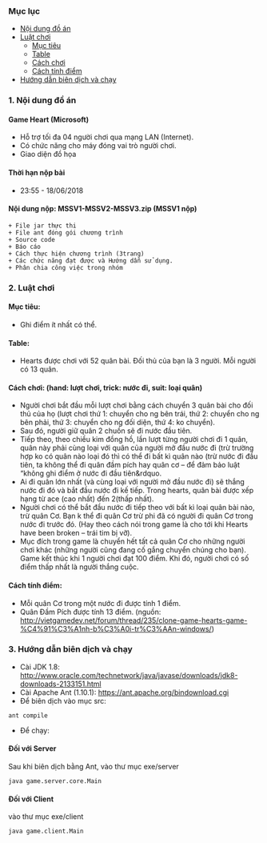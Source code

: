 ### Mục lục
* [Nội dung đồ án](#content)
* [Luật chơi](#rule)
  * [Mục tiêu](#content/goal)
  * [Table](#content/table)
  * [Cách chơi](#content/howtoplay)
  * [Cách tính điểm](#content/score)
* [Hướng dẫn biên dịch và chạy](#build)
 
<a name="content"></a>
### 1. Nội dung đồ án
  #### Game Heart (Microsoft)
  + Hỗ trợ tối đa 04 người chơi qua mạng LAN (Internet).
  + Có chức năng cho máy đóng vai trò người chơi.
  + Giao diện đồ họa
  #### Thời hạn nộp bài
  + 23:55 - 18/06/2018
  #### Nội dung nộp: MSSV1-MSSV2-MSSV3.zip (MSSV1 nộp)
	+ File jar thực thi
	+ File ant đóng gói chương trình
	+ Source code
	+ Báo cáo
    + Cách thực hiện chương trình (3trang)
    + Các chức năng đạt được và Hướng dẫn sử dụng.
    + Phân chia công việc trong nhóm
<a name="rule"></a>
### 2. Luật chơi
<a name="content/goal"></a>
#### Mục tiêu:
- Ghi điểm ít nhất có thể.
<a name="content/table"></a>
#### Table:
- Hearts được chơi với 52 quân bài. Đối thủ của bạn là 3 người. Mỗi người có 13 quân.
<a name="content/howtoplay"></a>
#### Cách chơi: (hand: lượt chơi, trick: nước đi, suit: loại quân)
- Người chơi bắt đầu mỗi lượt chơi bằng cách chuyển 3 quân bài cho đối thủ của họ (lượt chơi thứ 1: chuyển cho ng bên trái, thứ 2: chuyển cho ng bên phải, thứ 3: chuyển cho ng đối diện, thứ 4: ko chuyển).
- Sau đó, người giữ quân 2 chuồn sẽ đi nước đầu tiên.
- Tiếp theo, theo chiều kim đồng hồ, lần lượt từng người chơi đi 1 quân, quân này phải cùng loại với quân của người mở đầu nước đi (trừ trường hợp ko có quân nào loại đó thì có thể đi bất kì quân nào (trừ nước đi đầu tiên, ta không thể đi quân đầm pích hay quân cơ – để đảm bảo luật “không ghi điểm ở nước đi đầu tiên&rdquo.
- Ai đi quân lớn nhất (và cùng loại với người mở đầu nước đi) sẽ thắng nước đi đó và bắt đầu nước đi kế tiếp. Trong hearts, quân bài được xếp hạng từ ace (cao nhất) đến 2(thấp nhất).
- Người chơi có thể bắt đầu nước đi tiếp theo với bất kì loại quân bài nào, trừ quân Cơ. Bạn k thể đi quân Cơ trừ phi đã có người đi quân Cơ trong nước đi trước đó. (Hay theo cách nói trong game là cho tới khi Hearts have been broken – trái tim bị vỡ).
- Mục đích trong game là chuyển hết tất cả quân Cơ cho những người chơi khác (những người cũng đang cố gắng chuyển chúng cho bạn). Game kết thúc khi 1 người chơi đạt 100 điểm. Khi đó, người chơi có số điểm thấp nhất là người thắng cuộc.
<a name="content/score"></a>
#### Cách tính điểm:
- Mỗi quân Cơ trong một nước đi được tính 1 điểm.
- Quân Đầm Pích được tính 13 điểm.
(nguồn: http://vietgamedev.net/forum/thread/235/clone-game-hearts-game-%C4%91%C3%A1nh-b%C3%A0i-tr%C3%AAn-windows/)

### 3. Hướng dẫn biên dịch và chạy
- Cài JDK 1.8: http://www.oracle.com/technetwork/java/javase/downloads/jdk8-downloads-2133151.html
- Cài Apache Ant (1.10.1): https://ant.apache.org/bindownload.cgi
- Để biên dịch vào mục src:
```
ant compile
```
- Để chạy:
#### Đối với Server
Sau khi biên dịch bằng Ant, vào thư mục exe/server
```
java game.server.core.Main
```
#### Đối với Client
vào thư mục exe/client
```
java game.client.Main
```


